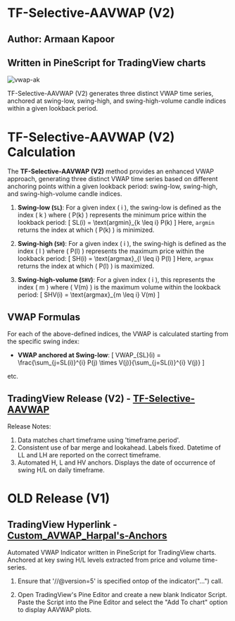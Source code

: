 # TF-Selective-AAVWAP (V2)
## Author: Armaan Kapoor
## Written in PineScript for TradingView charts

![vwap-ak](https://github.com/ak2k2/Custom-AAVWAP-Pinescript/assets/103453421/bdb0eaf8-19be-4dcd-b1d6-4b5a12122c68)


TF-Selective-AAVWAP (V2) generates three distinct VWAP time series, anchored at swing-low, swing-high, and swing-high-volume candle indices within a given lookback period. 
# TF-Selective-AAVWAP (V2) Calculation

The **TF-Selective-AAVWAP (V2)** method provides an enhanced VWAP approach, generating three distinct VWAP time series based on different anchoring points within a given lookback period: swing-low, swing-high, and swing-high-volume candle indices.


1. **Swing-low (`SL`)**: For a given index \( i \), the swing-low is defined as the index \( k \) where \( P(k) \) represents the minimum price within the lookback period:
\[ SL(i) = \text{argmin}_{k \leq i} P(k) \]
Here, `argmin` returns the index at which \( P(k) \) is minimized.

2. **Swing-high (`SH`)**: For a given index \( i \), the swing-high is defined as the index \( l \) where \( P(l) \) represents the maximum price within the lookback period:
\[ SH(i) = \text{argmax}_{l \leq i} P(l) \]
Here, `argmax` returns the index at which \( P(l) \) is maximized.

3. **Swing-high-volume (`SHV`)**: For a given index \( i \), this represents the index \( m \) where \( V(m) \) is the maximum volume within the lookback period:
\[ SHV(i) = \text{argmax}_{m \leq i} V(m) \]

## VWAP Formulas

For each of the above-defined indices, the VWAP is calculated starting from the specific swing index:

- **VWAP anchored at Swing-low**:
\[ VWAP_{SL}(i) = \frac{\sum_{j=SL(i)}^{i} P(j) \times V(j)}{\sum_{j=SL(i)}^{i} V(j)} \]

etc.

## TradingView Release (V2) - [TF-Selective-AAVWAP](https://www.tradingview.com/script/iDFvwKve-TF-Selective-AAVWAP/)

Release Notes: 
1. Data matches chart timeframe using 'timeframe.period'. 
2. Consistent use of bar merge and lookahead. Labels fixed. Datetime of LL and LH are reported on the correct timeframe. 
3. Automated H, L and HV anchors. Displays the date of occurrence of swing H/L on daily timeframe.


# OLD Release (V1)
## TradingView Hyperlink - [Custom_AVWAP_Harpal's-Anchors](https://www.tradingview.com/script/WQlZvYUJ-Custom-AVWAP-Harpal-s-Anchors/)

Automated VWAP Indicator written in PineScript for TradingView charts. Anchored at key swing H/L levels extracted from price and volume time-series.

1. Ensure that '//@version=5' is specified ontop of the indicator("...") call.

2. Open TradingView's Pine Editor and create a new blank Indicator Script. Paste the Script into the Pine Editor and select the "Add To chart" option to display AAVWAP plots.


